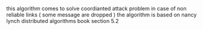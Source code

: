 this algorithm comes to solve coordianted attack problem in case of non reliable links ( some message are dropped )
the algorithm is based on nancy lynch distributed algorithms book section 5.2
